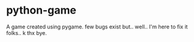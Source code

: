 # python-game
A game created using pygame. few bugs exist but.. well.. I'm here to fix it folks.. k thx bye.
